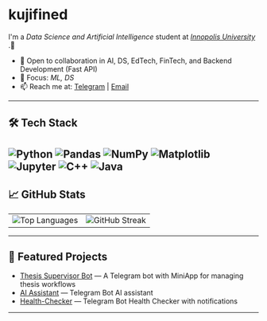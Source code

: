 # kujifined

I'm a _Data Science and Artificial Intelligence_ student at [_Innopolis University_](https://innopolis.university/en/)
.🚀

- 🤝 Open to collaboration in AI, DS, EdTech, FinTech, and Backend Development (Fast API)
- 🌱 Focus: _ML, DS_
- 📫 Reach me at: [Telegram](https://t.me/undefinedkuji) | [Email](mailto:legit.v001@gmail.com)

---

## 🛠️ Tech Stack

![Python](https://img.shields.io/badge/-Python-3776AB?style=flat&logo=python&logoColor=white)
![Pandas](https://img.shields.io/badge/-Pandas-150458?style=flat&logo=pandas&logoColor=white)
![NumPy](https://img.shields.io/badge/-NumPy-013243?style=flat&logo=numpy&logoColor=white)
![Matplotlib](https://img.shields.io/badge/-Matplotlib-11557C?style=flat&logo=matplotlib&logoColor=white)
![Jupyter](https://img.shields.io/badge/-Jupyter-F37626?style=flat&logo=jupyter&logoColor=white)
![C++](https://img.shields.io/badge/-C++-00599C?style=flat&logo=c%2B%2B&logoColor=white)
![Java](https://img.shields.io/badge/-Java-007396?style=flat&logo=java&logoColor=white)
---

## 📈 GitHub Stats

<table>
  <tr>
    <td>
      <img src="https://github-readme-stats.vercel.app/api/top-langs/?username=kujifined&layout=compact&theme=default" alt="Top Languages" />
    </td>
    <td>
      <img src="https://streak-stats.demolab.com/?user=kujifined&theme=default" alt="GitHub Streak" />
    </td>
  </tr>
</table>

---

## 🚀 Featured Projects

- [Thesis Supervisor Bot](https://github.com/CAA-PdzLPn-TVrzhK/Thesis_Supervisor) — A Telegram bot with MiniApp for managing thesis workflows
- [AI Assistant](https://github.com/somepatt/TenderHack) — Telegram Bot AI assistant
- [Health-Checker](https://github.com/kujifined/Telegram-Bot-Health-Checker) — Telegram Bot Health Checker with notifications

---
